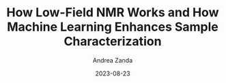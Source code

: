 ---
layout: article
permalink: /blog/how-low-fied-NMR-works/
title: "How Low-Field NMR Works and How Machine Learning Enhances Sample Characterization"
date: "2023-08-23"
image: "img/blog/nmr-how-it-works.webp"
contents:
  - subtitle: "Understanding Low-Field NMR"
    text: "Nuclear Magnetic Resonance (NMR) is a powerful analytical technique used to determine the molecular structure and composition of various substances. Low-field NMR refers to systems operating at lower magnetic field strengths, typically 60 MHz or less, compared to high-field NMR used in research laboratories. Low-field NMR is less costly, compact, and easier to maintain, making it more suitable for industrial applications. The fundamental principle behind NMR involves the interaction between the nuclei of atoms, specifically those with non-zero magnetic moments (like hydrogen), and an external magnetic field. When a sample is placed inside the magnetic field, the nuclei align either with or against the field. A radiofrequency pulse then perturbs this alignment, causing the nuclei to emit electromagnetic signals as they relax back to their original states. These signals are recorded and processed to generate an NMR spectrum, which provides information about the molecular environment of the sample. For hydrocarbons, such as crude oil or refined products, NMR is highly valuable because it can non-destructively measure properties such as molecular composition and the relative abundance of different chemical species."
  - subtitle: "Benefits of Low-Field NMR"
    text: "Low-field NMR offers several advantages for industries, particularly in the oil and gas sector:"
    list:
    - "<strong>Cost-Effective:</strong> It eliminates the need for high-cost laboratory instruments and reduces operational costs."
    - "<strong>Non-Destructive:</strong> Unlike many traditional analytical methods, NMR does not damage the sample, enabling multiple measurements of the same sample."
    - "<strong>Portable and Practical:</strong> Low-field NMR instruments are compact, portable, and suitable for in-field applications."
    - "<strong>Efficient:</strong> The technique is fast, providing results within minutes, making it ideal for real-time monitoring of processes like crude oil refinement​​."

  - subtitle: "Machine Learning and Sample Characterization"
    text: "Incorporating machine learning into low-field NMR significantly enhances its capabilities, especially for complex sample characterization. Machine learning algorithms are designed to analyze large datasets and detect patterns that are often too complex for traditional methods."
    text: "<h5> Data Processing:</h5>"
    text: "Machine learning models, such as Partial Least Squares (PLS) and convolutional neural networks (CNN), can be trained on NMR spectral data to recognize patterns and make predictions. For example, in the case of crude oil, these models can infer physical and chemical properties like density, viscosity, sulfur content, and the presence of heavy metals​​. 
    <h5>Real-Time Monitoring:</h5> Machine learning enables real-time analysis of samples, allowing industries to monitor production processes efficiently. For example, in refining, AI can detect deviations in product quality or process efficiency based on the continuous NMR data, enabling operators to make timely adjustments​.
    <h5>Automation and Precision:</h5> By automating the interpretation of NMR spectra, machine learning reduces the need for specialized personnel, decreases the risk of human error, and improves the precision of the analysis. Models can provide detailed reports in as little as 10-15 minutes, compared to traditional lab analysis, which could take weeks​. 
    <h5>Predictive Maintenance and Cost Reduction:</h5> AI models can predict equipment failures or process inefficiencies before they escalate, reducing downtime and operational costs​."

author: "Andrea Zanda"  
excerpt: "Nuclear Magnetic Resonance (NMR) is a powerful analytical technique used to determine the molecular structure and composition of various substances. By combining with Machine Learning techniques, you can transform in a Super NMR with additional capabilities."
---